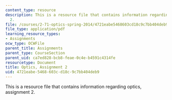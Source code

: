 ```yaml
---
content_type: resource
description: This is a resource file that contains information regarding optics, assignment
  2.
file: /courses/2-71-optics-spring-2014/4721eabe5468603cd18c9c7bb404deb9_MIT2_71S14_HW_2.pdf
file_type: application/pdf
learning_resource_types:
- Assignments
ocw_type: OCWFile
parent_title: Assignments
parent_type: CourseSection
parent_uid: ca7ed828-bcb8-feae-0c4e-b4591c4314fe
resourcetype: Document
title: Optics, Assignment 2
uid: 4721eabe-5468-603c-d18c-9c7bb404deb9
---
```

This is a resource file that contains information regarding optics, assignment 2.


